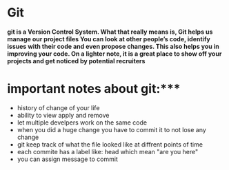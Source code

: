 # Git



**git is a Version Control System. What that really means is, Git helps us manage our project files You can look at other people’s code, identify issues with their code and even propose changes. This also helps you in improving your code. On a lighter note, it is a great place to show off your projects and get noticed by potential recruiters**


# important notes about git:***
+ history of change of your life
+ ability to view apply and remove
+ let multiple develpers work on the same code
+ when you did a huge change you have to commit it to not lose any change
+ git keep track of what the file looked like at diffrent points of time 
+ each commite has a label like: head which mean "are you here"
+ you can assign message to commit 